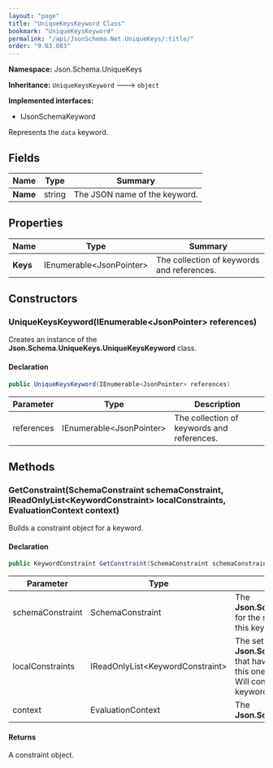 ```yaml
---
layout: "page"
title: "UniqueKeysKeyword Class"
bookmark: "UniqueKeysKeyword"
permalink: "/api/JsonSchema.Net.UniqueKeys/:title/"
order: "9.03.003"
---
```

**Namespace:** Json.Schema.UniqueKeys

**Inheritance:**
`UniqueKeysKeyword`
 🡒 
`object`

**Implemented interfaces:**

- IJsonSchemaKeyword

Represents the `data` keyword.

## Fields

| Name | Type | Summary |
|---|---|---|
| **Name** | string | The JSON name of the keyword. |

## Properties

| Name | Type | Summary |
|---|---|---|
| **Keys** | IEnumerable\<JsonPointer\> | The collection of keywords and references. |

## Constructors

### UniqueKeysKeyword(IEnumerable\<JsonPointer\> references)

Creates an instance of the **Json.Schema.UniqueKeys.UniqueKeysKeyword** class.

#### Declaration

```c#
public UniqueKeysKeyword(IEnumerable<JsonPointer> references)
```

| Parameter | Type | Description |
|---|---|---|
| references | IEnumerable\<JsonPointer\> | The collection of keywords and references. |


## Methods

### GetConstraint(SchemaConstraint schemaConstraint, IReadOnlyList\<KeywordConstraint\> localConstraints, EvaluationContext context)

Builds a constraint object for a keyword.

#### Declaration

```c#
public KeywordConstraint GetConstraint(SchemaConstraint schemaConstraint, IReadOnlyList<KeywordConstraint> localConstraints, EvaluationContext context)
```

| Parameter | Type | Description |
|---|---|---|
| schemaConstraint | SchemaConstraint | The **Json.Schema.SchemaConstraint** for the schema object that houses this keyword. |
| localConstraints | IReadOnlyList\<KeywordConstraint\> | The set of other **Json.Schema.KeywordConstraint**s that have been processed prior to this one.<br>Will contain the constraints for keyword dependencies. |
| context | EvaluationContext | The **Json.Schema.EvaluationContext**. |


#### Returns

A constraint object.

